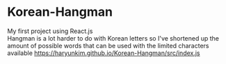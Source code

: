 # Korean-Hangman
My first project using React.js
<br>
Hangman is a lot harder to do with Korean letters so I've shortened up the amount of possible words that can be used with the limited characters available
https://haryunkim.github.io/Korean-Hangman/src/index.js
